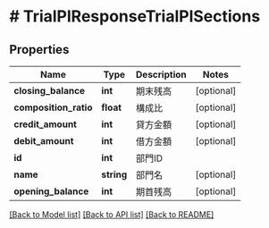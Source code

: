 # # TrialPlResponseTrialPlSections

## Properties

Name | Type | Description | Notes
------------ | ------------- | ------------- | -------------
**closing_balance** | **int** | 期末残高 | [optional]
**composition_ratio** | **float** | 構成比 | [optional]
**credit_amount** | **int** | 貸方金額 | [optional]
**debit_amount** | **int** | 借方金額 | [optional]
**id** | **int** | 部門ID |
**name** | **string** | 部門名 | [optional]
**opening_balance** | **int** | 期首残高 | [optional]

[[Back to Model list]](../../README.md#models) [[Back to API list]](../../README.md#endpoints) [[Back to README]](../../README.md)
